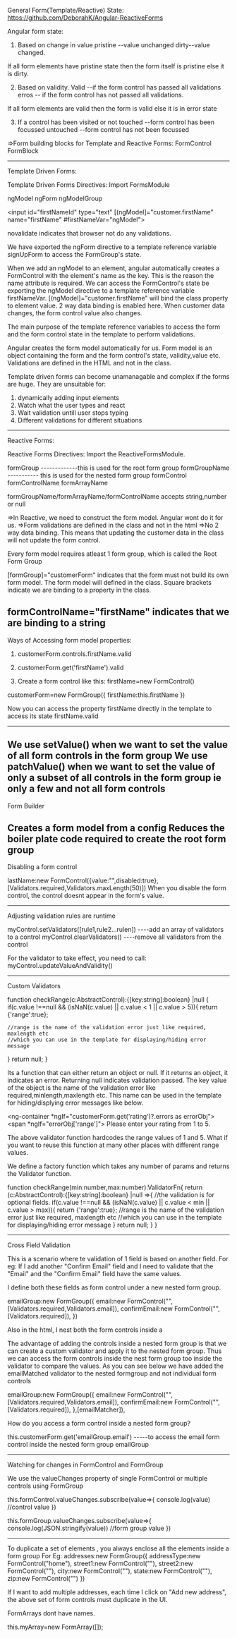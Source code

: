 General Form(Template/Reactive) State:
https://github.com/DeborahK/Angular-ReactiveForms

Angular form state:

1. Based on change in value
pristine --value unchanged
dirty--value changed.

If all form elements have pristine state then the form itself is pristine else it is dirty.

2. Based on validity.
Valid --if the form control has passed all validations
erros -- if the form control has not passed all validations.

If all form elements are valid then the form is valid else it is in error state

3. If a control has been visited or not
touched --form control has been focussed
untouched --form control has not been focussed

=>Form building blocks for Template and Reactive Forms:
FormControl
FormBlock

-------------------------------------------------------------------------------
Template Driven Forms:

Template Driven Forms Directives:
Import FormsModule

ngModel
ngForm
ngModelGroup

<form novalidate (ngSubmit)="save(signUpForm)" #signUpForm="ngForm">

<input id="firstNameId" type="text" [(ngModel]="customer.firstName" name="firstName" #firstNameVar="ngModel">

</form>

novalidate indicates that browser not do any validations.

We have exported the ngForm directive to a template reference variable signUpForm to access the FormGroup's state.

When we add an ngModel to an element, angular automatically creates a FormControl with the element's name as the key.
This is the reason the name attribute is required.
We can access the FormControl's state be exporting the ngModel directive to a template reference variable firstNameVar.
[(ngModel]="customer.firstName" will bind the class property to element value. 2 way data binding is enabled here. When customer data changes, the form control value also changes.

The main purpose of the template reference variables to access the form and the form control state in the template
to perform validations.

Angular creates the form model automatically for us. Form model is an object containing the form and the form control's state, validity,value etc.
Validations are defined in the HTML and not in the class.

Template driven forms can become unamanagable and complex if the forms are huge. They are unsuitable for:
1. dynamically adding input elements
2. Watch what the user types and react
3. Wait validation untill user stops typing
4. Different validations for different situations

---------------------------------------------------------------
Reactive Forms:

Reactive Forms Directives:
Import the ReactiveFormsModule.

formGroup   -------------this is used for the root form group
formGroupName ----------- this is used for the nested form group
formControl
formControlName
formArrayName

formGroupName/formArrayName/formControlName accepts string,number or null

=>In Reactive, we need to construct the form model. Angular wont do it for us.
=>Form validations are defined in the class and not in the html
=>No 2 way data binding. This means that updating the customer data in the class will not update the form control.

Every form model requires atleast 1 form group, which is called the Root Form Group

[formGroup]="customerForm" indicates that the form must not build its own form model.
The form model will defined in the class.
Square brackets indicate we are binding to a property in the class.

formControlName="firstName" indicates that we are binding to a string
---------------------------------------------------------------------------------
Ways of Accessing form model properties:

1. customerForm.controls.firstName.valid
2. customerForm.get('firstName').valid

3. Create a form control like this:
firstName=new FormControl()

customerForm=new FormGroup({
  firstName:this.firstName
})

Now you can access the property firstName directly in the template to access its state
firstName.valid

----------------------------------------------------------------------------------
We use setValue() when we want to set the value of all form controls in the form group
We use patchValue() when we want to set the value of only a subset of all controls in the form group ie
only a few and not all form controls
----------------------------------------------------------------------------------
Form Builder

Creates a form model from a config
Reduces the boiler plate code required to create the root form group
----------------------------------------------------------------------------------
Disabling a form control

lastName:new FormControl({value:"",disabled:true},[Validators.required,Validators.maxLength(50)])
When you disable the form control, the control doesnt appear in the form's value.

---------------------------------------------------------------------
Adjusting validation rules are runtime

myControl.setValidators([rule1,rule2...rulen])  ----add an array of validators to a control
myControl.clearValidators() ----remove all validators from the control

For the validator to take effect, you need to call:
myControl.updateValueAndValidity()

----------------------------------------------------------------------
Custom Validators

function checkRange(c:AbstractControl):{[key:string]:boolean} |null {
  if(c.value !==null && (isNaN(c.value) || c.value < 1 || c.value > 5)){
    return {'range':true}; 
    
    //range is the name of the validation error just like required, maxlength etc
    //which you can use in the template for displaying/hiding error message
  }
  return null;
}

Its a function that can either return an object or null. If it returns an object, it indicates an error.
Returning null indicates validation passed.
The key value of the object is the name of the validation error like required,minlength,maxlength etc.
This name can be used in the template for hiding/displying error messages like below.

 <ng-container *ngIf="customerForm.get('rating')?.errors as errorObj">
                <span *ngIf="errorObj['range']">
                  Please enter your rating from 1 to 5.
                </span>
              </ng-container>

The above validator function hardcodes the range values of 1 and 5. What if you want to reuse this
function at many other places with different range values.

We define a factory function which takes any number of params and returns the Validator function.

function checkRange(min:number,max:number):ValidatorFn{
return (c:AbstractControl):{[key:string]:boolean} |null =>{
  //the validation is for optional fields.
  if(c.value !==null && (isNaN(c.value) || c.value < min || c.value > max)){
    return {'range':true}; //range is the name of the validation error just like required, maxlength etc
    //which you can use in the template for displaying/hiding error message
  }
  return null;
}
}

-----------------------------------------------------------------------------------
Cross Field Validation

This is a scenario where te validation of 1 field is based on another field.
For eg: If I add another "Confirm Email" field and I need to validate that the "Email" and the
"Confirm Email" field have the same values.

I define both these fields as form control under a new nested form group.

 emailGroup:new FormGroup({
      email:new FormControl("",[Validators.required,Validators.email]),
      confirmEmail:new FormControl("",[Validators.required]),
    })

Also in the html, I nest both the form controls inside a <div formGroupName="emailGroup"></div>

The advantage of adding the controls inside a nested form group is that we can create a custom validator and
apply it to the nested form group. Thus we can access the form controls inside the nest form group too inside the
validator to compare the values. As you can see below we have added the emailMatched validator to the nested formgroup
and not individual form controls

 emailGroup:new FormGroup({
      email:new FormControl("",[Validators.required,Validators.email]),
      confirmEmail:new FormControl("",[Validators.required]),
    },[emailMatcher]),

How do you access a form control inside a nested form group?

this.customerForm.get('emailGroup.email') -----to access the email form control inside the nested form group emailGroup

----------------------------------------------------------
Watching for changes in FormControl and FormGroup

We use the valueChanges property of single FormControl or multiple controls using FormGroup

this.formControl.valueChanges.subscribe(value=>{
  console.log(value) //control value
})

this.formGroup.valueChanges.subscribe(value=>{
  console.log(JSON.stringify(value)) //form group value
})

-------------------------------------------------------------------
To duplicate a set of elements , you always enclose all the elements inside a form group
For Eg:
 addresses:new FormGroup({
      addressType:new FormControl("home"),
      street1:new FormControl(""),
      street2:new FormControl(""),
      city:new FormControl(""),
      state:new FormControl(""),
      zip:new FormControl("")
    })

If I want to add multiple addresses, each time I click on "Add new address", the above set of form controls must
duplicate in the UI.

FormArrays dont have names.

this.myArray=new FormArray([]);

